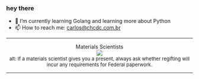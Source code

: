 ### hey there 

- :seedling: I’m currently learning Golang and learning more about Python
- :mailbox: How to reach me: carlos@chcdc.com.br


---


<!-- xkcd -->
<p align="center">Materials Scientists</br><img src=https://imgs.xkcd.com/comics/materials_scientists.png></br><font size =2>alt: If a materials scientist gives you a present, always ask whether regifting will incur any requirements for Federal paperwork.</br></font></p></table></p> 


<!-- xkcd -->
---
